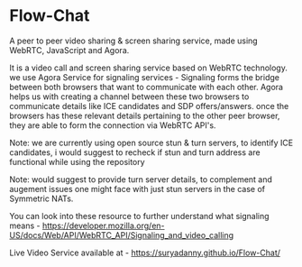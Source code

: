 # Flow-Chat
A peer to peer video sharing &amp; screen sharing service, made using WebRTC, JavaScript and Agora. 


It is a video call and screen sharing service based on WebRTC technology. we use Agora Service for signaling services - Signaling forms the bridge between both browsers that want to communicate with each other. Agora helps us with creating a channel between these two browsers to communicate  details like ICE candidates and SDP offers/answers. once the browsers has these relevant details pertaining to the other peer browser, they are able to form the connection via WebRTC API's.

Note: we are currently using open source stun & turn servers, to identify ICE candidates, i would suggest to recheck if stun and turn address are functional while using the repository

Note: would suggest to provide turn server details, to complement and augement issues one might face with just stun servers in the case of Symmetric NATs.

You can look into these resource to further understand what signaling means - https://developer.mozilla.org/en-US/docs/Web/API/WebRTC_API/Signaling_and_video_calling


Live Video Service available at - https://suryadanny.github.io/Flow-Chat/
